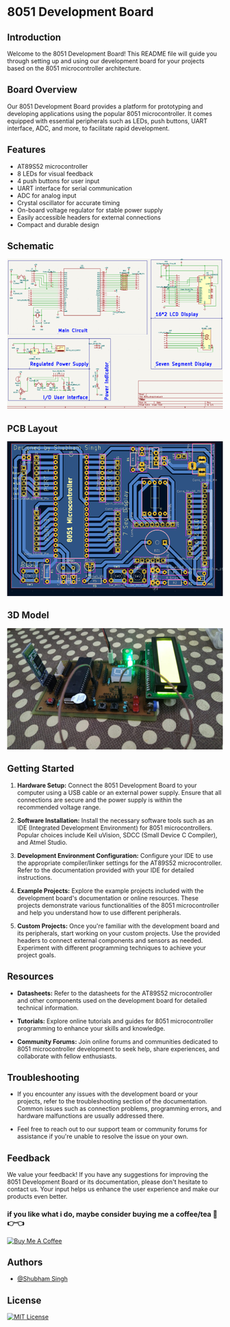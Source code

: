 # 8051 Development Board

## Introduction

Welcome to the 8051 Development Board! This README file will guide you through setting up and using our development board for your projects based on the 8051 microcontroller architecture.

## Board Overview

Our 8051 Development Board provides a platform for prototyping and developing applications using the popular 8051 microcontroller. It comes equipped with essential peripherals such as LEDs, push buttons, UART interface, ADC, and more, to facilitate rapid development.

## Features
- AT89S52 microcontroller
- 8 LEDs for visual feedback
- 4 push buttons for user input
- UART interface for serial communication
- ADC for analog input
- Crystal oscillator for accurate timing
- On-board voltage regulator for stable power supply
- Easily accessible headers for external connections
- Compact and durable design
## Schematic

![circuit](/image/circuit.png)

## PCB Layout

![screen](/image/screen.png)

## 3D Model
![final](/image/final.jpeg)

## Getting Started


1. **Hardware Setup:** Connect the 8051 Development Board to your computer using a USB cable or an external power supply. Ensure that all connections are secure and the power supply is within the recommended voltage range.
  
2. **Software Installation:** Install the necessary software tools such as an IDE (Integrated Development Environment) for 8051 microcontrollers. Popular choices include Keil uVision, SDCC (Small Device C Compiler), and Atmel Studio.
  
3. **Development Environment Configuration:** Configure your IDE to use the appropriate compiler/linker settings for the AT89S52 microcontroller. Refer to the documentation provided with your IDE for detailed instructions.
  
4. **Example Projects:** Explore the example projects included with the development board's documentation or online resources. These projects demonstrate various functionalities of the 8051 microcontroller and help you understand how to use different peripherals.
  
5. **Custom Projects:** Once you're familiar with the development board and its peripherals, start working on your custom projects. Use the provided headers to connect external components and sensors as needed. Experiment with different programming techniques to achieve your project goals.

## Resources
- **Datasheets:** Refer to the datasheets for the AT89S52 microcontroller and other components used on the development board for detailed technical information.
  
- **Tutorials:** Explore online tutorials and guides for 8051 microcontroller programming to enhance your skills and knowledge.
  
- **Community Forums:** Join online forums and communities dedicated to 8051 microcontroller development to seek help, share experiences, and collaborate with fellow enthusiasts.

## Troubleshooting
- If you encounter any issues with the development board or your projects, refer to the troubleshooting section of the documentation. Common issues such as connection problems, programming errors, and hardware malfunctions are usually addressed there.
  
- Feel free to reach out to our support team or community forums for assistance if you're unable to resolve the issue on your own.

## Feedback
We value your feedback! If you have any suggestions for improving the 8051 Development Board or its documentation, please don't hesitate to contact us. Your input helps us enhance the user experience and make our products even better.

### if you like what i do, maybe consider buying me a coffee/tea 🥺👉👈
<a href="https://www.buymeacoffee.com/techs4shubq" target="_blank"><img src="https://cdn.buymeacoffee.com/buttons/v2/default-red.png" alt="Buy Me A Coffee" width="150" ></a>



## Authors

- [@Shubham Singh](https://github.com/Shubham722-227)


## License

[![MIT License](https://img.shields.io/badge/License-MIT-green.svg)](https://choosealicense.com/licenses/mit/)


